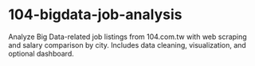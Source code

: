 # 104-bigdata-job-analysis
Analyze Big Data-related job listings from 104.com.tw with web scraping and salary comparison by city. Includes data cleaning, visualization, and optional dashboard.
